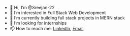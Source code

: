 - 👋 Hi, I’m @Sreejan-22
- 👀 I’m interested in Full Stack Web Development
- 🌱 I’m currently building full stack projects in MERN stack
- 💞️ I’m looking for internships
- 📫 How to reach me: [LinkedIn](www.linkedin.com/in/sreejanchaudhury17a9a1164), [Email](sreejan147@gmail.com)

<!---
Sreejan-22/Sreejan-22 is a ✨ special ✨ repository because its `README.md` (this file) appears on your GitHub profile.
You can click the Preview link to take a look at your changes.
--->
